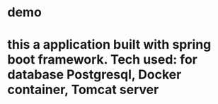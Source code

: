 # demo
# this a application built with spring boot framework. Tech used: for database Postgresql, Docker container, Tomcat server

